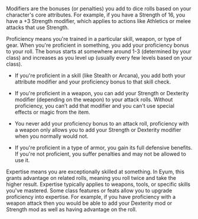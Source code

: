 Modifiers are the bonuses (or penalties) you add to dice rolls based on your character's core attributes. For example, if you have a Strength of 16, you have a +3 Strength modifier, which applies to actions like Athletics or melee attacks that use Strength.

Proficiency means you're trained in a particular skill, weapon, or type of gear. When you're proficient in something, you add your proficiency bonus to your roll. The bonus starts at somewhere around 1-3 (determined by your class) and increases as you level up (usually every few levels based on your class).

- If you're proficient in a skill (like Stealth or Arcana), you add both your attribute modifier and your proficiency bonus to that skill check.
    
- If you're proficient in a weapon, you can add your Strength or Dexterity modifier (depending on the weapon) to your attack rolls. Without proficiency, you can’t add that modifier and you can't use special effects or magic from the item.
    

- You never add your proficiency bonus to an attack roll, proficiency with a weapon only allows you to add your Strength or Dexterity modifier when you normally would not. 
    

- If you're proficient in a type of armor, you gain its full defensive benefits. If you're not proficient, you suffer penalties and may not be allowed to use it.
    

Expertise means you are exceptionally skilled at something. In Eyum, this grants advantage on related rolls, meaning you roll twice and take the higher result. Expertise typically applies to weapons, tools, or specific skills you've mastered. Some class features or feats allow you to upgrade proficiency into expertise. For example, if you have proficiency with a weapon attack then you would be able to add your Dexterity mod or Strength mod as well as having advantage on the roll.